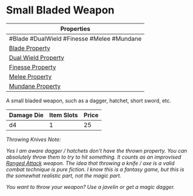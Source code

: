# Small Bladed Weapon

| Properties                                                          |
| ------------------------------------------------------------------- |
| #Blade #DualWield #Finesse #Melee #Mundane                          |
| [Blade Property](../Weapon%20Properties/Blade%20Property.md)             |
| [Dual Wield Property](../Weapon%20Properties/Dual%20Wield%20Property.md)   |
| [Finesse Property](../Weapon%20Properties/Finesse%20Property.md)         |
| [Melee Property](../Weapon%20Properties/Melee%20Property.md)             |
| [Mundane Property](../../../Material%20Properties/Mundane%20Property.md) |
A small bladed weapon, such as a dagger, hatchet, short sword, etc.

| Damage Die | Item Slots | Price |
| ---------- | ---------- | ----- |
| d4         | 1          | 25    |


*Throwing Knives Note:*

*Yes I am aware dagger / hatchets don't have the thrown property. You can absolutely throw them to try to hit something. It counts as an improvised [Ranged Attack](../../../../../Game%20Procedures/Ranged%20Attack.md) weapon. The idea that throwing a knife / axe is a valid combat technique is pure fiction. I know this is a fantasy game, but this is the somewhat realistic part, not the magic part.*

*You want to throw your weapon? Use a javelin or get a magic dagger.*